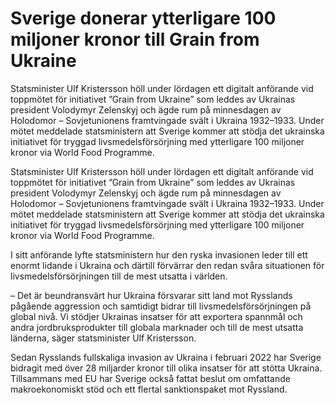 # Sverige donerar ytterligare 100 miljoner kronor till Grain from Ukraine

Statsminister Ulf Kristersson höll under lördagen ett digitalt anförande vid toppmötet för initiativet ”Grain from Ukraine” som leddes av Ukrainas president Volodymyr Zelenskyj och ägde rum på minnesdagen av Holodomor – Sovjetunionens framtvingade svält i Ukraina 1932–1933. Under mötet meddelade statsministern att Sverige kommer att stödja det ukrainska initiativet för tryggad livsmedelsförsörjning med ytterligare 100 miljoner kronor via World Food Programme.

Statsminister Ulf Kristersson höll under lördagen ett digitalt anförande vid toppmötet för initiativet ”Grain from Ukraine” som leddes av Ukrainas president Volodymyr Zelenskyj och ägde rum på minnesdagen av Holodomor – Sovjetunionens framtvingade svält i Ukraina 1932–1933. Under mötet meddelade statsministern att Sverige kommer att stödja det ukrainska initiativet för tryggad livsmedelsförsörjning med ytterligare 100 miljoner kronor via World Food Programme.

I sitt anförande lyfte statsministern hur den ryska invasionen leder till ett enormt lidande i Ukraina och därtill förvärrar den redan svåra situationen för livsmedelsförsörjningen till de mest utsatta i världen.

– Det är beundransvärt hur Ukraina försvarar sitt land mot Rysslands pågående aggression och samtidigt bidrar till livsmedelsförsörjningen på global nivå. Vi stödjer Ukrainas insatser för att exportera spannmål och andra jordbruksprodukter till globala marknader och till de mest utsatta länderna, säger statsminister Ulf Kristersson.

Sedan Rysslands fullskaliga invasion av Ukraina i februari 2022 har Sverige bidragit med över 28 miljarder kronor till olika insatser för att stötta Ukraina. Tillsammans med EU har Sverige också fattat beslut om omfattande makroekonomiskt stöd och ett flertal sanktionspaket mot Ryssland.
